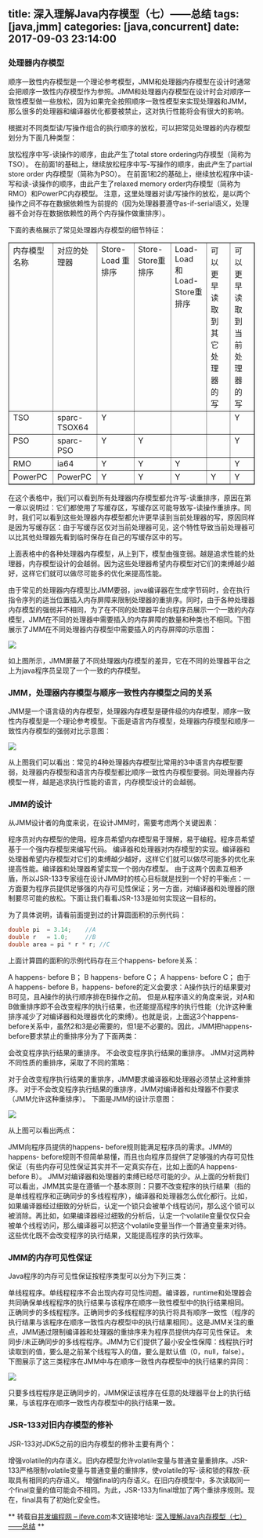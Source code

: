title: 深入理解Java内存模型（七）——总结
tags: [java,jmm]
categories: [java,concurrent]
date: 2017-09-03 23:14:00
---

### 处理器内存模型
顺序一致性内存模型是一个理论参考模型，JMM和处理器内存模型在设计时通常会把顺序一致性内存模型作为参照。JMM和处理器内存模型在设计时会对顺序一致性模型做一些放松，因为如果完全按照顺序一致性模型来实现处理器和JMM，那么很多的处理器和编译器优化都要被禁止，这对执行性能将会有很大的影响。

根据对不同类型读/写操作组合的执行顺序的放松，可以把常见处理器的内存模型划分为下面几种类型：

放松程序中写-读操作的顺序，由此产生了total store ordering内存模型（简称为TSO）。
在前面1的基础上，继续放松程序中写-写操作的顺序，由此产生了partial store order 内存模型（简称为PSO）。
在前面1和2的基础上，继续放松程序中读-写和读-读操作的顺序，由此产生了relaxed memory order内存模型（简称为RMO）和PowerPC内存模型。
注意，这里处理器对读/写操作的放松，是以两个操作之间不存在数据依赖性为前提的（因为处理器要遵守as-if-serial语义，处理器不会对存在数据依赖性的两个内存操作做重排序）。

下面的表格展示了常见处理器内存模型的细节特征：

<table border="1" cellspacing="0" cellpadding="0">
<tbody>
<tr>
<td valign="top" width="85">内存模型名称</td>
<td valign="top" width="85">对应的处理器</td>
<td valign="top" width="85">Store-Load 重排序</td>
<td valign="top" width="85">Store-Store重排序</td>
<td valign="top" width="85">Load-Load 和Load-Store重排序</td>
<td valign="top" width="85">可以更早读取到其它处理器的写</td>
<td valign="top" width="85">可以更早读取到当前处理器的写</td>
</tr>
<tr>
<td valign="top" width="85">TSO</td>
<td valign="top" width="85">sparc-TSOX64</td>
<td valign="top" width="85">Y</td>
<td valign="top" width="85"></td>
<td valign="top" width="85"></td>
<td valign="top" width="85"></td>
<td valign="top" width="85">Y</td>
</tr>
<tr>
<td valign="top" width="85">PSO</td>
<td valign="top" width="85">sparc-PSO</td>
<td valign="top" width="85">Y</td>
<td valign="top" width="85">Y</td>
<td valign="top" width="85"></td>
<td valign="top" width="85"></td>
<td valign="top" width="85">Y</td>
</tr>
<tr>
<td valign="top" width="85">RMO</td>
<td valign="top" width="85">ia64</td>
<td valign="top" width="85">Y</td>
<td valign="top" width="85">Y</td>
<td valign="top" width="85">Y</td>
<td valign="top" width="85"></td>
<td valign="top" width="85">Y</td>
</tr>
<tr>
<td valign="top" width="85">PowerPC</td>
<td valign="top" width="85">PowerPC</td>
<td valign="top" width="85">Y</td>
<td valign="top" width="85">Y</td>
<td valign="top" width="85">Y</td>
<td valign="top" width="85">Y</td>
<td valign="top" width="85">Y</td>
</tr>
</tbody>
</table>

在这个表格中，我们可以看到所有处理器内存模型都允许写-读重排序，原因在第一章以说明过：它们都使用了写缓存区，写缓存区可能导致写-读操作重排序。同时，我们可以看到这些处理器内存模型都允许更早读到当前处理器的写，原因同样是因为写缓存区：由于写缓存区仅对当前处理器可见，这个特性导致当前处理器可以比其他处理器先看到临时保存在自己的写缓存区中的写。

上面表格中的各种处理器内存模型，从上到下，模型由强变弱。越是追求性能的处理器，内存模型设计的会越弱。因为这些处理器希望内存模型对它们的束缚越少越好，这样它们就可以做尽可能多的优化来提高性能。

由于常见的处理器内存模型比JMM要弱，java编译器在生成字节码时，会在执行指令序列的适当位置插入内存屏障来限制处理器的重排序。同时，由于各种处理器内存模型的强弱并不相同，为了在不同的处理器平台向程序员展示一个一致的内存模型，JMM在不同的处理器中需要插入的内存屏障的数量和种类也不相同。下图展示了JMM在不同处理器内存模型中需要插入的内存屏障的示意图：

![](http://www.infoq.com/resource/articles/java-memory-model-7/zh/resources/1.png)

如上图所示，JMM屏蔽了不同处理器内存模型的差异，它在不同的处理器平台之上为java程序员呈现了一个一致的内存模型。

### JMM，处理器内存模型与顺序一致性内存模型之间的关系
JMM是一个语言级的内存模型，处理器内存模型是硬件级的内存模型，顺序一致性内存模型是一个理论参考模型。下面是语言内存模型，处理器内存模型和顺序一致性内存模型的强弱对比示意图：

![](http://www.infoq.com/resource/articles/java-memory-model-7/zh/resources/22.png)

从上图我们可以看出：常见的4种处理器内存模型比常用的3中语言内存模型要弱，处理器内存模型和语言内存模型都比顺序一致性内存模型要弱。同处理器内存模型一样，越是追求执行性能的语言，内存模型设计的会越弱。

### JMM的设计
从JMM设计者的角度来说，在设计JMM时，需要考虑两个关键因素：

程序员对内存模型的使用。程序员希望内存模型易于理解，易于编程。程序员希望基于一个强内存模型来编写代码。
编译器和处理器对内存模型的实现。编译器和处理器希望内存模型对它们的束缚越少越好，这样它们就可以做尽可能多的优化来提高性能。编译器和处理器希望实现一个弱内存模型。
由于这两个因素互相矛盾，所以JSR-133专家组在设计JMM时的核心目标就是找到一个好的平衡点：一方面要为程序员提供足够强的内存可见性保证；另一方面，对编译器和处理器的限制要尽可能的放松。下面让我们看看JSR-133是如何实现这一目标的。

为了具体说明，请看前面提到过的计算圆面积的示例代码：
``` java
double pi  = 3.14;    //A
double r   = 1.0;     //B
double area = pi * r * r; //C
```
上面计算圆的面积的示例代码存在三个happens- before关系：

A happens- before B；
B happens- before C；
A happens- before C；
由于A happens- before B，happens- before的定义会要求：A操作执行的结果要对B可见，且A操作的执行顺序排在B操作之前。 但是从程序语义的角度来说，对A和B做重排序即不会改变程序的执行结果，也还能提高程序的执行性能（允许这种重排序减少了对编译器和处理器优化的束缚）。也就是说，上面这3个happens- before关系中，虽然2和3是必需要的，但1是不必要的。因此，JMM把happens- before要求禁止的重排序分为了下面两类：

会改变程序执行结果的重排序。
不会改变程序执行结果的重排序。
JMM对这两种不同性质的重排序，采取了不同的策略：

对于会改变程序执行结果的重排序，JMM要求编译器和处理器必须禁止这种重排序。
对于不会改变程序执行结果的重排序，JMM对编译器和处理器不作要求（JMM允许这种重排序）。
下面是JMM的设计示意图：

![](http://www.infoq.com/resource/articles/java-memory-model-7/zh/resources/33.png)

从上图可以看出两点：

JMM向程序员提供的happens- before规则能满足程序员的需求。JMM的happens- before规则不但简单易懂，而且也向程序员提供了足够强的内存可见性保证（有些内存可见性保证其实并不一定真实存在，比如上面的A happens- before B）。
JMM对编译器和处理器的束缚已经尽可能的少。从上面的分析我们可以看出，JMM其实是在遵循一个基本原则：只要不改变程序的执行结果（指的是单线程程序和正确同步的多线程程序），编译器和处理器怎么优化都行。比如，如果编译器经过细致的分析后，认定一个锁只会被单个线程访问，那么这个锁可以被消除。再比如，如果编译器经过细致的分析后，认定一个volatile变量仅仅只会被单个线程访问，那么编译器可以把这个volatile变量当作一个普通变量来对待。这些优化既不会改变程序的执行结果，又能提高程序的执行效率。

### JMM的内存可见性保证
Java程序的内存可见性保证按程序类型可以分为下列三类：

单线程程序。单线程程序不会出现内存可见性问题。编译器，runtime和处理器会共同确保单线程程序的执行结果与该程序在顺序一致性模型中的执行结果相同。
正确同步的多线程程序。正确同步的多线程程序的执行将具有顺序一致性（程序的执行结果与该程序在顺序一致性内存模型中的执行结果相同）。这是JMM关注的重点，JMM通过限制编译器和处理器的重排序来为程序员提供内存可见性保证。
未同步/未正确同步的多线程程序。JMM为它们提供了最小安全性保障：线程执行时读取到的值，要么是之前某个线程写入的值，要么是默认值（0，null，false）。
下图展示了这三类程序在JMM中与在顺序一致性内存模型中的执行结果的异同：

![](http://www.infoq.com/resource/articles/java-memory-model-7/zh/resources/4.png)

只要多线程程序是正确同步的，JMM保证该程序在任意的处理器平台上的执行结果，与该程序在顺序一致性内存模型中的执行结果一致。

### JSR-133对旧内存模型的修补
JSR-133对JDK5之前的旧内存模型的修补主要有两个：

增强volatile的内存语义。旧内存模型允许volatile变量与普通变量重排序。JSR-133严格限制volatile变量与普通变量的重排序，使volatile的写-读和锁的释放-获取具有相同的内存语义。
增强final的内存语义。在旧内存模型中，多次读取同一个final变量的值可能会不相同。为此，JSR-133为final增加了两个重排序规则。现在，final具有了初始化安全性。

** 转载自[并发编程网 – ifeve.com](http://ifeve.com/)本文链接地址: [深入理解Java内存模型（七）——总结](http://ifeve.com/java-memory-model-7/) **